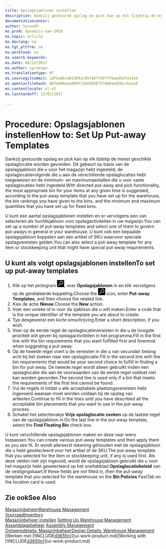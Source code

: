 ```yaml
---
title: Opslagsjablonen instellen
description: Dankzij gestuurde opslag en pick kan op elk tijdstip de meest geschikte opslaglocatie worden gevonden. Dit gebeurt op basis van de opslagsjabloon dat u voor het magazijn hebt ingesteld, de opslaglocatievolgorde die u aan de verschillende opslaglocaties hebt toegewezen en de minimum- en maximumaantallen die u voor vaste opslaglocaties hebt ingesteld.
documentationcenter: 
author: SorenGP
ms.prod: dynamics-nav-2018
ms.topic: article
ms.devlang: na
ms.tgt_pltfrm: na
ms.workload: na
ms.search.keywords: 
ms.date: 08/23/2017
ms.author: sgroespe
ms.translationtype: HT
ms.sourcegitcommit: 1dfba8b14019991c95f40ffd5f7fbaed5df414eb
ms.openlocfilehash: 067e096aae89df33b6305875f0d6aed58ccba2a6
ms.contentlocale: nl-nl
ms.lasthandoff: 12/01/2017

---
```

# <a name="how-to-set-up-put-away-templates"></a><span data-ttu-id="067cc-103">Procedure: Opslagsjablonen instellen</span><span class="sxs-lookup"><span data-stu-id="067cc-103">How to: Set Up Put-away Templates</span></span>
<span data-ttu-id="067cc-104">Dankzij gestuurde opslag en pick kan op elk tijdstip de meest geschikte opslaglocatie worden gevonden. Dit gebeurt op basis van de opslagsjabloon die u voor het magazijn hebt ingesteld, de opslaglocatievolgorde die u aan de verschillende opslaglocaties hebt toegewezen en de minimum- en maximumaantallen die u voor vaste opslaglocaties hebt ingesteld.</span><span class="sxs-lookup"><span data-stu-id="067cc-104">With directed put-away and pick functionality, the most appropriate bin for your items at any given time is suggested, according to the put-away template that you have set up for the warehouse, the bin rankings you have given to the bins, and the minimum and maximum quantities that you have set up for fixed bins.</span></span>  

<span data-ttu-id="067cc-105">U kunt een aantal opslagsjablonen instellen en er vervolgens een van selecteren als hoofdsjabloon voor opslagactiviteiten in uw magazijn.</span><span class="sxs-lookup"><span data-stu-id="067cc-105">You can set up a number of put-away templates and select one of them to govern put-aways in general in your warehouse.</span></span> <span data-ttu-id="067cc-106">U kunt ook een bepaalde opslagsjabloon koppelen aan een artikel of SKU waarvoor speciale opslagvereisten gelden.</span><span class="sxs-lookup"><span data-stu-id="067cc-106">You can also select a put-away template for any item or stockkeeping unit that might have special put-away requirements.</span></span>  

## <a name="to-set-up-put-away-templates"></a><span data-ttu-id="067cc-107">U kunt als volgt opslagsjablonen instellen</span><span class="sxs-lookup"><span data-stu-id="067cc-107">To set up put-away templates</span></span>  
1.  <span data-ttu-id="067cc-108">Klik op het pictogram ![Zoeken naar pagina of rapport](media/ui-search/search_small.png "pictogram Zoeken naar pagina of rapport"), voer **Opslagsjablonen** in en klik vervolgens op de gerelateerde koppeling.</span><span class="sxs-lookup"><span data-stu-id="067cc-108">Choose the ![Search for Page or Report](media/ui-search/search_small.png "Search for Page or Report icon") icon, enter **Put-away Templates**, and then choose the related link.</span></span>  
2.  <span data-ttu-id="067cc-109">Kies de actie **Nieuw**.</span><span class="sxs-lookup"><span data-stu-id="067cc-109">Choose the **New** action.</span></span>  
3.  <span data-ttu-id="067cc-110">Voer een unieke id in voor de sjabloon die u wilt maken.</span><span class="sxs-lookup"><span data-stu-id="067cc-110">Enter a code that is the unique identifier of the template you are about to create.</span></span>  
4.  <span data-ttu-id="067cc-111">Typ desgewenst een korte omschrijving.</span><span class="sxs-lookup"><span data-stu-id="067cc-111">Enter a short description, if you wish.</span></span>  
5.  <span data-ttu-id="067cc-112">Voer op de eerste regel de opslaglocatievereisten in die u de hoogste prioriteit wilt geven bij opslagactiviteiten in het programma.</span><span class="sxs-lookup"><span data-stu-id="067cc-112">Fill in the first line with the bin requirements that you want fulfilled first and foremost when suggesting a put-away.</span></span>  
6.  <span data-ttu-id="067cc-113">Op de tweede regel voert u de vereisten in die u van secundair belang acht bij het zoeken naar een opslaglocatie.</span><span class="sxs-lookup"><span data-stu-id="067cc-113">Fill in the second line with the bin requirements that would be your second choice to fulfill in finding a bin for put-away.</span></span> <span data-ttu-id="067cc-114">De tweede regel wordt alleen gebruikt indien een opslaglocatie die aan de voorwaarden van de eerste regel voldoet niet kan worden gevonden.</span><span class="sxs-lookup"><span data-stu-id="067cc-114">The second line is used only if a bin that meets the requirements of the first line cannot be found.</span></span>  
7.  <span data-ttu-id="067cc-115">Vul de regels in totdat u alle acceptabele plaatsingsvereisten hebt ingevoerd waaraan moet worden voldaan bij de opslag van artikelen.</span><span class="sxs-lookup"><span data-stu-id="067cc-115">Continue to fill in the lines until you have described all the acceptable bin placements that you want to use in the put-away process.</span></span>  
8.  <span data-ttu-id="067cc-116">Schakel het selectievakje **Vrije opslaglocatie zoeken** op de laatste regel van de opslagsjabloon in.</span><span class="sxs-lookup"><span data-stu-id="067cc-116">On the last line in the put-away template, select the **Find Floating Bin** check box.</span></span>  

<span data-ttu-id="067cc-117">U kunt verschillende opslagsjablonen maken en deze naar wens toepassen.</span><span class="sxs-lookup"><span data-stu-id="067cc-117">You can create various put-away templates and then apply them as you see fit.</span></span> <span data-ttu-id="067cc-118">Er wordt allereerst rekening gehouden met de opslagsjabloon die u hebt geselecteerd voor het artikel of de SKU.</span><span class="sxs-lookup"><span data-stu-id="067cc-118">The put-away template that you selected for the item or stockkeeping unit, if any is used first.</span></span> <span data-ttu-id="067cc-119">Als deze velden niet zijn ingevuld, wordt de opslagsjabloon gebruikt die u voor het magazijn hebt geselecteerd op het sneltabblad **Opslaglocatiebeleid** van de vestigingskaart.</span><span class="sxs-lookup"><span data-stu-id="067cc-119">If these fields are not filled in, then the put-away template that you selected for the warehouse on the **Bin Policies** FastTab on the location card is used.</span></span>  

## <a name="see-also"></a><span data-ttu-id="067cc-120">Zie ook</span><span class="sxs-lookup"><span data-stu-id="067cc-120">See Also</span></span>  
[<span data-ttu-id="067cc-121">Magazijnbeheer</span><span class="sxs-lookup"><span data-stu-id="067cc-121">Warehouse Management</span></span>](warehouse-manage-warehouse.md)  
[<span data-ttu-id="067cc-122">Voorraad</span><span class="sxs-lookup"><span data-stu-id="067cc-122">Inventory</span></span>](inventory-manage-inventory.md)  
<span data-ttu-id="067cc-123">[Magazijnbeheer instellen](warehouse-setup-warehouse.md)   </span><span class="sxs-lookup"><span data-stu-id="067cc-123">[Setting Up Warehouse Management](warehouse-setup-warehouse.md)   </span></span>  
<span data-ttu-id="067cc-124">[Assemblagebeheer](assembly-assemble-items.md)  </span><span class="sxs-lookup"><span data-stu-id="067cc-124">[Assembly Management](assembly-assemble-items.md)  </span></span>  
[<span data-ttu-id="067cc-125">Ontwerpdetails: Magazijnbeheer</span><span class="sxs-lookup"><span data-stu-id="067cc-125">Design Details: Warehouse Management</span></span>](design-details-warehouse-management.md)  
<span data-ttu-id="067cc-126">[Werken met [!INCLUDE[d365fin](includes/d365fin_md.md)]](ui-work-product.md)</span><span class="sxs-lookup"><span data-stu-id="067cc-126">[Working with [!INCLUDE[d365fin](includes/d365fin_md.md)]](ui-work-product.md)</span></span>

